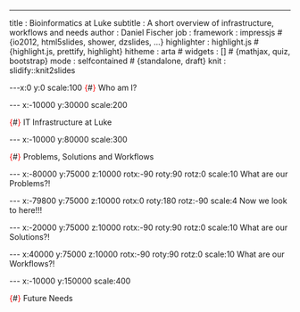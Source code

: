 ---
title       : Bioinformatics at Luke
subtitle    : A short overview of infrastructure, workflows and needs
author      : Daniel Fischer
job         : 
framework   : impressjs        # {io2012, html5slides, shower, dzslides, ...}
highlighter : highlight.js  # {highlight.js, prettify, highlight}
hitheme     : arta      # 
widgets     : []            # {mathjax, quiz, bootstrap}
mode        : selfcontained # {standalone, draft}
knit        : slidify::knit2slides

---x:0 y:0 scale:100
<font color="red">{</font>#<font color="red">}</font> Who am I?

--- x:-10000 y:30000 scale:200

<font color="red">{</font>#<font color="red">}</font> IT Infrastructure at Luke

--- x:-10000 y:80000 scale:300

<font color="red">{</font>#<font color="red">}</font> Problems, Solutions and Workflows

--- x:-80000 y:75000 z:10000 rotx:-90 roty:90 rotz:0 scale:10
What are our Problems?!

--- x:-79800 y:75000 z:10000 rotx:0 roty:180 rotz:-90 scale:4
Now we look to here!!!


--- x:-20000 y:75000 z:10000 rotx:-90 roty:90 rotz:0 scale:10
What are our Solutions?!

--- x:40000 y:75000 z:10000 rotx:-90 roty:90 rotz:0 scale:10
What are our Workflows?!


--- x:-10000 y:150000 scale:400

<font color="red">{</font>#<font color="red">}</font> Future Needs
